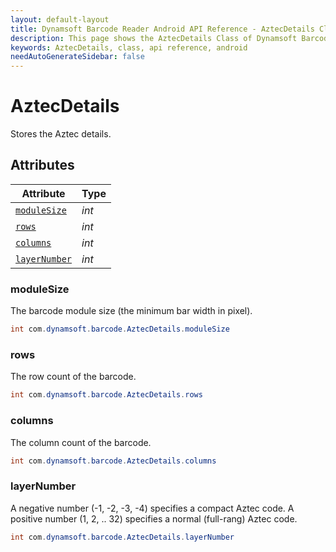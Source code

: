 ```yaml
---
layout: default-layout
title: Dynamsoft Barcode Reader Android API Reference - AztecDetails Class
description: This page shows the AztecDetails Class of Dynamsoft Barcode Reader for Android SDK.
keywords: AztecDetails, class, api reference, android
needAutoGenerateSidebar: false
---
```



# AztecDetails

Stores the Aztec details.

## Attributes
  
| Attribute | Type |
|---------- | ----------- | 
| [`moduleSize`](#modulesize) | *int* |
| [`rows`](#rows) | *int* | 
| [`columns`](#columns) | *int* |
| [`layerNumber`](#layernumber) | *int* |
  
  
### moduleSize

The barcode module size (the minimum bar width in pixel).

```java
int com.dynamsoft.barcode.AztecDetails.moduleSize
```  

### rows

The row count of the barcode.

```java
int com.dynamsoft.barcode.AztecDetails.rows
```  

### columns

The column count of the barcode.

```java
int com.dynamsoft.barcode.AztecDetails.columns
```  

### layerNumber

A negative number (-1, -2, -3, -4) specifies a compact Aztec code. A positive number (1, 2, .. 32) specifies a normal (full-rang) Aztec code.  

```java
int com.dynamsoft.barcode.AztecDetails.layerNumber
```  
